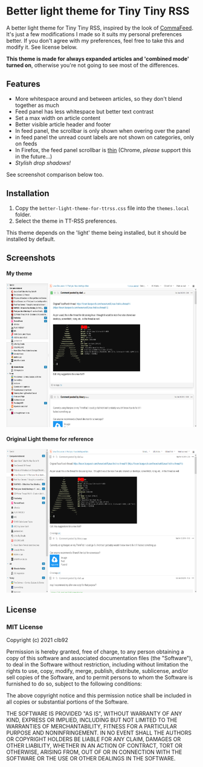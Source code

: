 # Better light theme for Tiny Tiny RSS

A better light theme for Tiny Tiny RSS, inspired by the look of [CommaFeed](https://github.com/Athou/commafeed). It's just a few modifications I made so it suits my personal preferences better. If you don't agree with my preferences, feel free to take this and modify it. See license below.

**This theme is made for always expanded articles and 'combined mode' turned on**, otherwise you're not going to see most of the differences.

## Features

- More whitespace around and between articles, so they don't blend together as much
- Feed panel has less whitespace but better text contrast
- Set a max width on article content
- Better visible article header and footer
- In feed panel, the scrollbar is only shown when overing over the panel
- in feed panel the unread count labels are not shown on categories, only on feeds
- In Firefox, the feed panel scrollbar is [thin](https://developer.mozilla.org/en-US/docs/Web/CSS/scrollbar-width) (Chrome, *please* support this in the future...)
- *Stylish drop shadows!*

See screenshot comparison below too.

## Installation

1. Copy the `better-light-theme-for-ttrss.css` file into the `themes.local` folder.
2. Select the theme in TT-RSS preferences.

This theme depends on the 'light' theme being installed, but it should be installed by default.

## Screenshots

#### My theme
<img src="https://raw.githubusercontent.com/clb92/better-light-theme-for-ttrss/main/screenshots/my-theme.png" width="671" height="381">

#### Original Light theme for reference
<img src="https://raw.githubusercontent.com/clb92/better-light-theme-for-ttrss/main/screenshots/original-light-theme.png" width="671" height="381">

## License

### MIT License

Copyright (c) 2021 clb92

Permission is hereby granted, free of charge, to any person obtaining a copy
of this software and associated documentation files (the "Software"), to deal
in the Software without restriction, including without limitation the rights
to use, copy, modify, merge, publish, distribute, sublicense, and/or sell
copies of the Software, and to permit persons to whom the Software is
furnished to do so, subject to the following conditions:

The above copyright notice and this permission notice shall be included in all
copies or substantial portions of the Software.

THE SOFTWARE IS PROVIDED "AS IS", WITHOUT WARRANTY OF ANY KIND, EXPRESS OR
IMPLIED, INCLUDING BUT NOT LIMITED TO THE WARRANTIES OF MERCHANTABILITY,
FITNESS FOR A PARTICULAR PURPOSE AND NONINFRINGEMENT. IN NO EVENT SHALL THE
AUTHORS OR COPYRIGHT HOLDERS BE LIABLE FOR ANY CLAIM, DAMAGES OR OTHER
LIABILITY, WHETHER IN AN ACTION OF CONTRACT, TORT OR OTHERWISE, ARISING FROM,
OUT OF OR IN CONNECTION WITH THE SOFTWARE OR THE USE OR OTHER DEALINGS IN THE
SOFTWARE.
